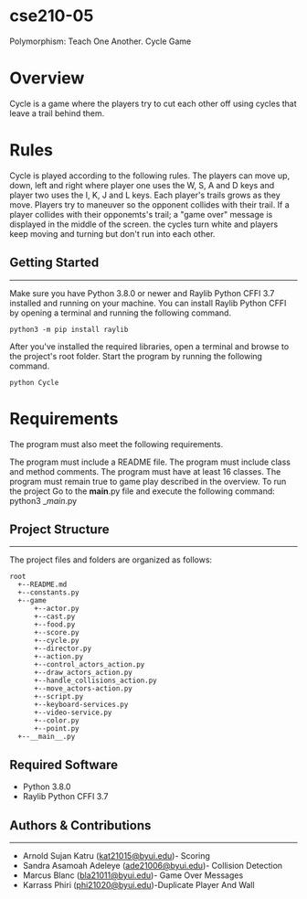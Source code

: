 # cse210-05
Polymorphism: Teach One Another. Cycle Game 

# Overview
Cycle is a game where the players try to cut each other off using cycles that leave a trail behind them.

# Rules
Cycle is played according to the following rules. The players can move up, down, left and right where player one uses the W, S, A and D keys and player two uses the I, K, J and L keys. Each player's trails grows as they move. Players try to maneuver so the opponent collides with their trail. If a player collides with their opponemts's trail; a "game over" message is displayed in the middle of the screen. the cycles turn white and players keep moving and turning but don't run into each other.

## Getting Started
---
Make sure you have Python 3.8.0 or newer and Raylib Python CFFI 3.7 installed and running on your machine. You can install Raylib Python CFFI by opening a terminal and running the following command.
```
python3 -m pip install raylib
```
After you've installed the required libraries, open a terminal and browse to the project's root folder. Start the program by running the following command.
```
python Cycle
```
# Requirements
The program must also meet the following requirements.

The program must include a README file.
The program must include class and method comments.
The program must have at least 16 classes.
The program must remain true to game play described in the overview.
To run the project
Go to the __main__.py file and execute the following command: python3 __main_.py

## Project Structure
---
The project files and folders are organized as follows:
```
root                   	                                  
  +--README.md			                    
  +--constants.py                       
  +--game
      +--actor.py                       
      +--cast.py                        
      +--food.py                        
      +--score.py                       
      +--cycle.py                       
      +--director.py          
      +--action.py                  
      +--control_actors_action.py   
      +--draw_actors_action.py      
      +--handle_collisions_action.py 
      +--move_actors-action.py       
      +--script.py                   
      +--keyboard-services.py            
      +--video-service.py           
      +--color.py            
      +--point.py 
  +--__main__.py            
```
## Required Software
* Python 3.8.0 
* Raylib Python CFFI 3.7


## Authors & Contributions
---
* Arnold Sujan Katru (kat21015@byui.edu)- Scoring
* Sandra Asamoah Adeleye (ade21006@byui.edu)- Collision Detection
* Marcus Blanc (bla21011@byui.edu)- Game Over Messages
* Karrass Phiri (phi21020@byui.edu)-Duplicate Player And Wall



